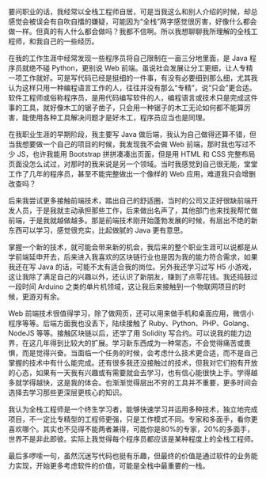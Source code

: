 要问职业的话，我经常以全栈工程师自居，可是当我这么和别人介绍的时候，却总感觉会被误会有自吹自擂的嫌疑，可能因为“全栈”两字感觉很厉害，好像什么都会做一样。但真的有人什么都会做吗？我都不信啊。所以我想聊聊我所理解的全栈工程师，和我自己的一些经历。

在我的工作生涯中经常发现一些程序员将自己限制在一亩三分地里面，是 Java 程序员就绝不碰 Python，更别说 Web 前端。虽说社会发展让分工更细，让人专精一项工作就好。可是写代码已经是挺细的一件事，有没有必要细到那么细，尤其我认为这样只用一种编程语言工作的人，往往并没有那么“专精”，说“只会”更合适。软件工程师或俗称程序员，是用代码编写软件的人，编程语言或技术只是完成这件事的工具，就好像木工的锯子凿子，只会用一种锯子的木工无论如何都不能算厉害，能使用各种工具解决问题才是好木工，程序员应当也是同理。

在我职业生涯的早期阶段，我主要写 Java 做后端，我认为自己做得还算不错，但当我想要做一个自己的项目的时候，我发现我不会做 Web 前端，那时我也写过不少 JS，也许我能用 Bootstrap 拼拼凑凑出页面，但是用 HTML 和 CSS 完整布局页面没怎么试过，对那时的我来说是另一个领域。当时我感觉到自己很无能，堂堂工作了几年的程序员，甚至不能完整做出一个像样的 Web 应用，难道我只会增删改查吗？

后来我尝试更多接触前端技术，踏出自己的舒适圈，当时的公司又正好很缺前端开发人员，于是我就主动承担那些工作，后来做出名声了，其他部门也来找我帮忙做前端，于是我就越做越多。那是前端技术刚开始蓬勃发展的时候，有层出不绝的新东西可以学习，感觉很充实，比起做腻的 Java 更有意思。

掌握一个新的技术，就可能会带来新的机会，我后来的整个职业生涯可以说都是从学前端延申开去，后来进入我喜欢的区块链行业也是因为我的能力符合需求，如果我还在写 Java 的话，可能不太有适合我的岗位。另外我还学习过写 H5 小游戏，这让我除了满足自己的兴趣以外，还认识了新朋友，赚到了点零花钱。我还捣鼓过一段时间 Arduino 之类的单片机领域，这让我后来接触到一个物联网项目的时候，更游刃有余。

Web 前端技术很值得学习，除了做网页，还可以用来做手机和桌面应用，微信小程序等等。后端方面我也没丢下，陆续接触了 Ruby、Python、PHP、Golang、NodeJS 等等。接触区块链以后，还学了用 Solidity 写合约。可以说我的能力边界，在这几年得到比较大的扩展。学习新东西成为一种常态，不会觉得痛苦或畏惧，而是觉得兴奋。当面临一个任务的时候，会考虑什么技术更合适，而不是自己掌握的技术中有什么能完成。还有很多我还没接触过的技术，但我对它们抱有开放的心态，如果有一天我有兴趣或有需要就会去学习，也有信心能很快上手。学得越多就学得越快，这是我的体会。也渐渐觉得层出不穷的工具并不重要，更多时间会选择去学习那些更深层更核心的知识。

我认为全栈工程师是一个终生学习者，能够快速学习并运用多种技术，独立地完成项目，不一定比专精型的工程师更强，只是工作模式不同。专家和多面手，看你更喜欢哪个。其实也不见得不能两者兼得，可能你是80%的专家，20%的多面手，世界不是非此即彼。实际上我觉得每个程序员都应该是某种程度上的全栈工程师。

最后多啰嗦一句，虽然沉迷写代码也挺有乐趣，但最终的价值是通过软件的业务能力实现，开始更多考虑软件的价值，可能是全栈中最重要的一栈。